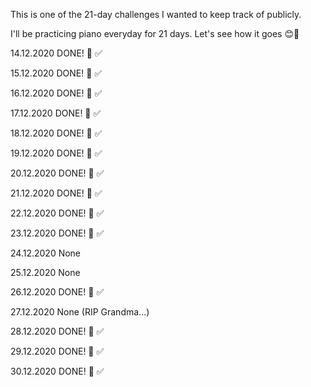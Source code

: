 This is one of the 21-day challenges I wanted to keep track of publicly. 

I'll be practicing piano everyday for 21 days. Let's see how it goes 😊🤘

14.12.2020 DONE! 🎹 ✅

15.12.2020 DONE! 🎹 ✅

16.12.2020 DONE! 🎹 ✅

17.12.2020 DONE! 🎹 ✅

18.12.2020 DONE! 🎹 ✅

19.12.2020 DONE! 🎹 ✅

20.12.2020 DONE! 🎹 ✅

21.12.2020 DONE! 🎹 ✅

22.12.2020 DONE! 🎹 ✅

23.12.2020 DONE! 🎹 ✅

24.12.2020 None

25.12.2020 None

26.12.2020 DONE! 🎹 ✅

27.12.2020 None (RIP Grandma...)

28.12.2020 DONE! 🎹 ✅

29.12.2020 DONE! 🎹 ✅

30.12.2020 DONE! 🎹 ✅

